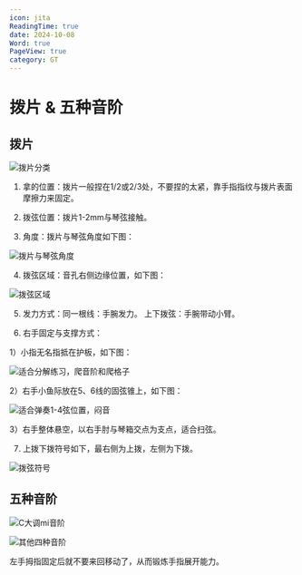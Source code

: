 ```yaml
---
icon: jita
ReadingTime: true
date: 2024-10-08
Word: true
PageView: true
category: GT
---
```


# 拨片 & 五种音阶

## 拨片

![拨片分类](https://github.com/RyanLee-ljx/RyanLee-ljx.github.io/blob/image/guitar/lesson5/bopian_leibie.png?raw=true)

1. 拿的位置：拨片一般捏在1/2或2/3处，不要捏的太紧，靠手指指纹与拨片表面摩擦力来固定。

2. 拨弦位置：拨片1-2mm与琴弦接触。

3. 角度：拨片与琴弦角度如下图：

![拨片与琴弦角度](https://github.com/RyanLee-ljx/RyanLee-ljx.github.io/blob/image/guitar/lesson5/bopian_jiaodu.png?raw=true)

4. 拨弦区域：音孔右侧边缘位置，如下图：

![拨弦区域](https://github.com/RyanLee-ljx/RyanLee-ljx.github.io/blob/image/guitar/lesson5/bopian_boxianquyu.png?raw=true)

5. 发力方式：同一根线：手腕发力。  上下拨弦：手腕带动小臂。

6. 右手固定与支撑方式：

1）小指无名指抵在护板，如下图：

![适合分解练习，爬音阶和爬格子](https://github.com/RyanLee-ljx/RyanLee-ljx.github.io/blob/image/guitar/lesson5/1.png?raw=true)

2）右手小鱼际放在5、6线的固弦锥上，如下图：

![适合弹奏1-4弦位置，闷音](https://github.com/RyanLee-ljx/RyanLee-ljx.github.io/blob/image/guitar/lesson5/2.png?raw=true)

3）右手整体悬空，以右手肘与琴箱交点为支点，适合扫弦。

7. 上拨下拨符号如下，最右侧为上拨，左侧为下拨。

![拨弦符号](https://github.com/RyanLee-ljx/RyanLee-ljx.github.io/blob/image/guitar/lesson5/shangxiabo.png?raw=true)

## 五种音阶

![C大调mi音阶](https://github.com/RyanLee-ljx/RyanLee-ljx.github.io/blob/image/guitar/lesson5/miyinjie.jpg?raw=true)

![其他四种音阶](https://github.com/RyanLee-ljx/RyanLee-ljx.github.io/blob/image/guitar/lesson5/yinjie.jpg?raw=true)

左手拇指固定后就不要来回移动了，从而锻炼手指展开能力。